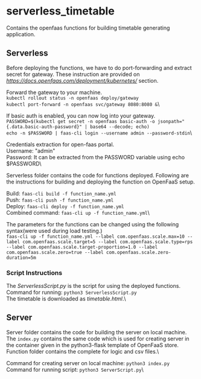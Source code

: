 # serverless_timetable
Contains the openfaas functions for building timetable generating application.

## Serverless
Before deploying the functions, we have to do port-forwarding and extract secret for gateway.
These instruction are provided on *https://docs.openfaas.com/deployment/kubernetes/* section.

Forward the gateway to your machine.\
`kubectl rollout status -n openfaas deploy/gateway`\
`kubectl port-forward -n openfaas svc/gateway 8080:8080 &`\

If basic auth is enabled, you can now log into your gateway.\
`PASSWORD=$(kubectl get secret -n openfaas basic-auth -o jsonpath="{.data.basic-auth-password}" | base64 --decode; echo)`\
`echo -n $PASSWORD | faas-cli login --username admin --password-stdin`\

Credentials extraction for open-faas portal.\
Username: "admin"\
Password: It can be extracted from the PASSWORD variable using echo $PASSWORD\

Serverless folder contains the code for functions deployed. 
Following are the instructions for building and deploying the function on OpenFaaS setup.

Build: `faas-cli build -f function_name.yml`\
Push: `faas-cli push -f function_name.yml`\
Deploy: `faas-cli deploy -f function_name.yml`\
Combined command: `faas-cli up -f function_name.yml`\

The parameters for the functions can be changed using the following syntax(were used during load testing.)\
`faas-cli up -f function_name.yml --label com.openfaas.scale.max=10 --label com.openfaas.scale.target=5 --label com.openfaas.scale.type=rps --label com.openfaas.scale.target-proportion=1.0 --label com.openfaas.scale.zero=true --label com.openfaas.scale.zero-duration=5m`


### Script Instructions
The *ServerlessScript.py* is the script for using the deployed functions.\
Command for running: `python3 ServerlessScript.py`\
The timetable is downloaded as *timetable.html*.\

## Server
Server folder contains the code for building the server on local machine. The `index.py` contains the same code which is used for creating server in the container given in the python3-flask template of OpenFaaS store. Function folder contains the complete for logic and csv files.\

Command for creating server on local machine: `python3 index.py`\
Command for running script: `python3 ServerScript.py`\
